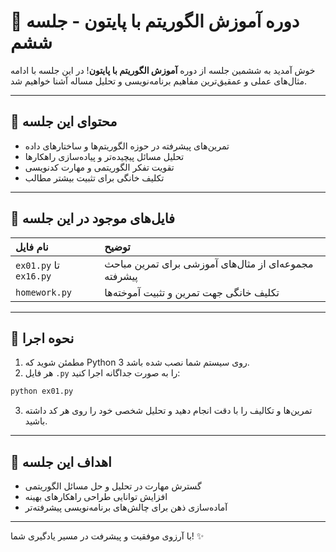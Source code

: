 # 🌟 دوره آموزش الگوریتم با پایتون - جلسه ششم

خوش آمدید به ششمین جلسه از دوره **آموزش الگوریتم با پایتون**!
در این جلسه با ادامه مثال‌های عملی و عمقیق‌ترین مفاهیم برنامه‌نویسی و تحلیل مساله آشنا خواهیم شد.

---

## 📘 محتوای این جلسه

- تمرین‌های پیشرفته در حوزه الگوریتم‌ها و ساختارهای داده
- تحلیل مسائل پیچیده‌تر و پیاده‌سازی راهکارها
- تقویت تفکر الگوریتمی و مهارت کدنویسی
- تکلیف خانگی برای تثبیت بیشتر مطالب

---

## 📂 فایل‌های موجود در این جلسه

| نام فایل | توضیح |
| :-------- | :---------- |
| `ex01.py` تا `ex16.py` | مجموعه‌ای از مثال‌های آموزشی برای تمرین مباحث پیشرفته |
| `homework.py` | تکلیف خانگی جهت تمرین و تثبیت آموخته‌ها |

---

## 🚀 نحوه اجرا

1. مطمئن شوید که Python 3 روی سیستم شما نصب شده باشد.
2. هر فایل `.py` را به صورت جداگانه اجرا کنید:

```bash
python ex01.py
```

3. تمرین‌ها و تکالیف را با دقت انجام دهید و تحلیل شخصی خود را روی هر کد داشته باشید.

---

## 🌟 اهداف این جلسه

- گسترش مهارت در تحلیل و حل مسائل الگوریتمی
- افزایش توانایی طراحی راهکارهای بهینه
- آماده‌سازی ذهن برای چالش‌های برنامه‌نویسی پیشرفته‌تر

---

با آرزوی موفقیت و پیشرفت در مسیر یادگیری شما! ✨
